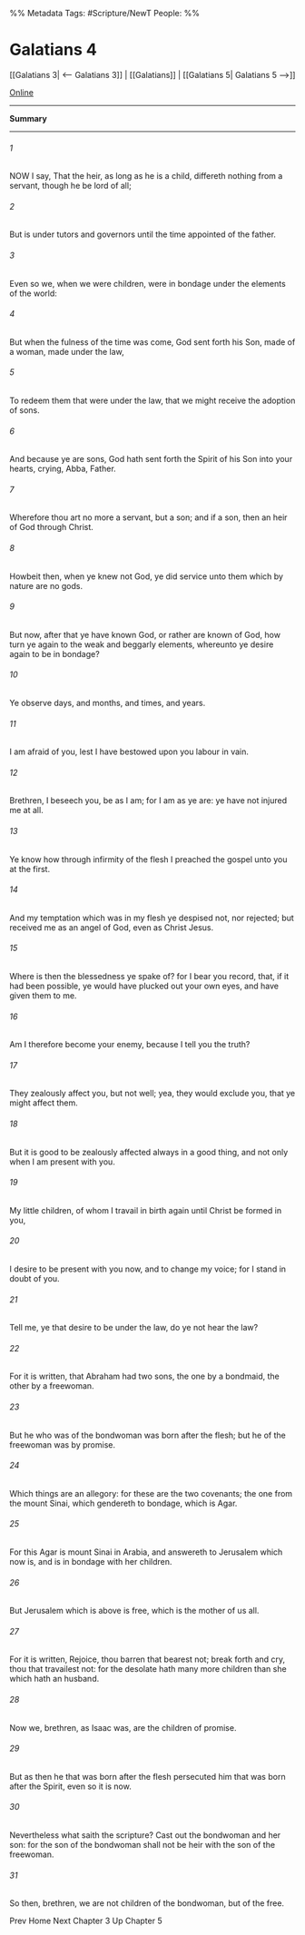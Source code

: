 %% Metadata
Tags: #Scripture/NewT
People: 
%%
# Galatians 4
[[Galatians 3| <-- Galatians 3]] | [[Galatians]] | [[Galatians 5| Galatians 5 -->]]

[Online](https://churchofjesuschrist.org/study/scriptures/nt/gal/4?lang=eng)

---
__Summary__



---
###### 1
NOW I say, That the heir, as long as he is a child, differeth nothing from a servant, though he be lord of all;
###### 2
But is under tutors and governors until the time appointed of the father.
###### 3
Even so we, when we were children, were in bondage under the elements of the world:
###### 4
But when the fulness of the time was come, God sent forth his Son, made of a woman, made under the law,
###### 5
To redeem them that were under the law, that we might receive the adoption of sons.
###### 6
And because ye are sons, God hath sent forth the Spirit of his Son into your hearts, crying, Abba, Father.
###### 7
Wherefore thou art no more a servant, but a son; and if a son, then an heir of God through Christ.
###### 8
Howbeit then, when ye knew not God, ye did service unto them which by nature are no gods.
###### 9
But now, after that ye have known God, or rather are known of God, how turn ye again to the weak and beggarly elements, whereunto ye desire again to be in bondage?
###### 10
Ye observe days, and months, and times, and years.
###### 11
I am afraid of you, lest I have bestowed upon you labour in vain.
###### 12
Brethren, I beseech you, be as I am; for I am as ye are: ye have not injured me at all.
###### 13
Ye know how through infirmity of the flesh I preached the gospel unto you at the first.
###### 14
And my temptation which was in my flesh ye despised not, nor rejected; but received me as an angel of God, even as Christ Jesus.
###### 15
Where is then the blessedness ye spake of? for I bear you record, that, if it had been possible, ye would have plucked out your own eyes, and have given them to me.
###### 16
Am I therefore become your enemy, because I tell you the truth?
###### 17
They zealously affect you, but not well; yea, they would exclude you, that ye might affect them.
###### 18
But it is good to be zealously affected always in a good thing, and not only when I am present with you.
###### 19
My little children, of whom I travail in birth again until Christ be formed in you,
###### 20
I desire to be present with you now, and to change my voice; for I stand in doubt of you.
###### 21
Tell me, ye that desire to be under the law, do ye not hear the law?
###### 22
For it is written, that Abraham had two sons, the one by a bondmaid, the other by a freewoman.
###### 23
But he who was of the bondwoman was born after the flesh; but he of the freewoman was by promise.
###### 24
Which things are an allegory: for these are the two covenants; the one from the mount Sinai, which gendereth to bondage, which is Agar.
###### 25
For this Agar is mount Sinai in Arabia, and answereth to Jerusalem which now is, and is in bondage with her children.
###### 26
But Jerusalem which is above is free, which is the mother of us all.
###### 27
For it is written, Rejoice, thou barren that bearest not; break forth and cry, thou that travailest not: for the desolate hath many more children than she which hath an husband.
###### 28
Now we, brethren, as Isaac was, are the children of promise.
###### 29
But as then he that was born after the flesh persecuted him that was born after the Spirit, even so it is now.
###### 30
Nevertheless what saith the scripture? Cast out the bondwoman and her son: for the son of the bondwoman shall not be heir with the son of the freewoman.
###### 31
So then, brethren, we are not children of the bondwoman, but of the free.

Prev
Home
Next
Chapter 3
Up
Chapter 5



